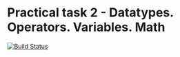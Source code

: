 # Practical task 2 - Datatypes. Operators. Variables. Math

[![Build Status](https://travis-ci.com/itmo-java-basics-2020/task-2-datatypes-and-operators-DakEnviy.svg?branch=master)](https://travis-ci.com/itmo-java-basics-2020/task-2-datatypes-and-operators-DakEnviy)

